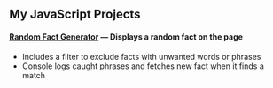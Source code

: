## My JavaScript Projects
#### <a href="https://github.com/need4swede/JavaScript/tree/main/Random%20Fact%20Generator">Random Fact Generator</a> &mdash; Displays a random fact on the page
* Includes a filter to exclude facts with unwanted words or phrases
* Console logs caught phrases and fetches new fact when it finds a match
